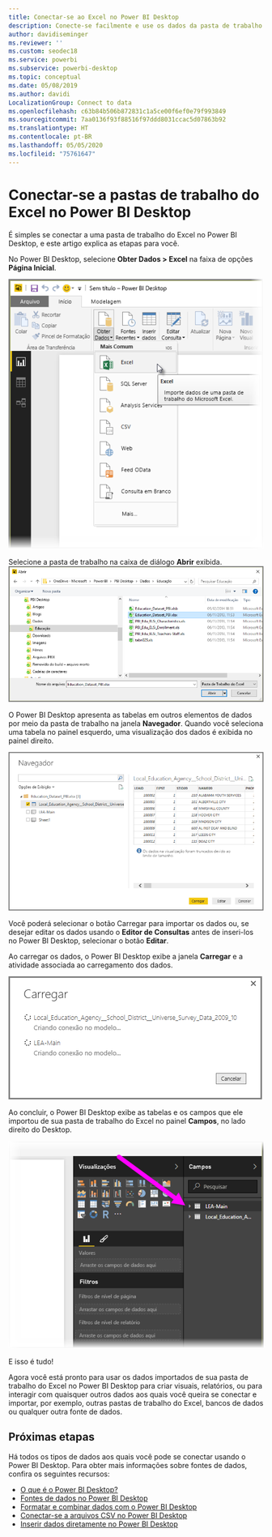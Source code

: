 ```yaml
---
title: Conectar-se ao Excel no Power BI Desktop
description: Conecte-se facilmente e use os dados da pasta de trabalho do Excel no Power BI Desktop
author: davidiseminger
ms.reviewer: ''
ms.custom: seodec18
ms.service: powerbi
ms.subservice: powerbi-desktop
ms.topic: conceptual
ms.date: 05/08/2019
ms.author: davidi
LocalizationGroup: Connect to data
ms.openlocfilehash: c63b84b506b872831c1a5ce00f6ef0e79f993849
ms.sourcegitcommit: 7aa0136f93f88516f97ddd8031ccac5d07863b92
ms.translationtype: HT
ms.contentlocale: pt-BR
ms.lasthandoff: 05/05/2020
ms.locfileid: "75761647"
---
```

# <a name="connect-to-excel-workbooks-in-power-bi-desktop"></a>Conectar-se a pastas de trabalho do Excel no Power BI Desktop
É simples se conectar a uma pasta de trabalho do Excel no Power BI Desktop, e este artigo explica as etapas para você.

No Power BI Desktop, selecione **Obter Dados > Excel** na faixa de opções **Página Inicial**.

![](media/desktop-connect-excel/connect_to_excel_1.png)

Selecione a pasta de trabalho na caixa de diálogo **Abrir** exibida.
![](media/desktop-connect-excel/connect_to_excel_2.png)

O Power BI Desktop apresenta as tabelas em outros elementos de dados por meio da pasta de trabalho na janela **Navegador**. Quando você seleciona uma tabela no painel esquerdo, uma visualização dos dados é exibida no painel direito.

![](media/desktop-connect-excel/connect_to_excel_3.png)

Você poderá selecionar o botão Carregar para importar os dados ou, se desejar editar os dados usando o **Editor de Consultas** antes de inseri-los no Power BI Desktop, selecionar o botão **Editar**.

Ao carregar os dados, o Power BI Desktop exibe a janela **Carregar** e a atividade associada ao carregamento dos dados.  

![](media/desktop-connect-excel/connect_to_excel_4.png)

Ao concluir, o Power BI Desktop exibe as tabelas e os campos que ele importou de sua pasta de trabalho do Excel no painel **Campos**, no lado direito do Desktop.

![](media/desktop-connect-excel/connect_to_excel_5.png)

E isso é tudo!

Agora você está pronto para usar os dados importados de sua pasta de trabalho do Excel no Power BI Desktop para criar visuais, relatórios, ou para interagir com quaisquer outros dados aos quais você queira se conectar e importar, por exemplo, outras pastas de trabalho do Excel, bancos de dados ou qualquer outra fonte de dados.

## <a name="next-steps"></a>Próximas etapas
Há todos os tipos de dados aos quais você pode se conectar usando o Power BI Desktop. Para obter mais informações sobre fontes de dados, confira os seguintes recursos:

* [O que é o Power BI Desktop?](desktop-what-is-desktop.md)
* [Fontes de dados no Power BI Desktop](desktop-data-sources.md)
* [Formatar e combinar dados com o Power BI Desktop](desktop-shape-and-combine-data.md)
* [Conectar-se a arquivos CSV no Power BI Desktop](desktop-connect-csv.md)   
* [Inserir dados diretamente no Power BI Desktop](desktop-enter-data-directly-into-desktop.md)   

